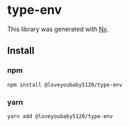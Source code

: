 # type-env

This library was generated with [Nx](https://nx.dev).

## Install

### npm

```
npm install @loveyoubaby5120/type-env
```

### yarn

```
yarn add @loveyoubaby5120/type-env
```
